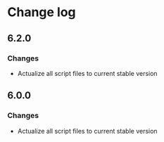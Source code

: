# Change log

## 6.2.0

### Changes

* Actualize all script files to current stable version

## 6.0.0

### Changes

* Actualize all script files to current stable version
